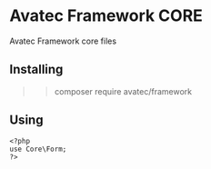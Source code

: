 # Avatec Framework CORE
Avatec Framework core files

## Installing
>> composer require avatec/framework

## Using
    <?php
    use Core\Form;
    ?>
